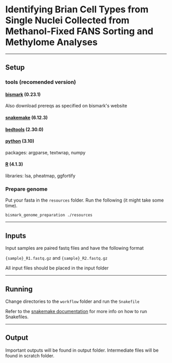 # Identifying Brian Cell Types from Single Nuclei Collected from Methanol-Fixed FANS Sorting and Methylome Analyses

-----------------------------

## Setup
### tools (recomended version)
#### [bismark](https://www.bioinformatics.babraham.ac.uk/projects/bismark/) (0.23.1)
Also download prereqs as specified on bismark's website
#### [snakemake](https://snakemake.readthedocs.io/en/stable/getting_started/installation.html) (6.12.3)
#### [bedtools](https://anaconda.org/bioconda/bedtools) (2.30.0)
#### [python](https://anaconda.org/conda-forge/python) (3.10)
packages: argparse, textwrap, numpy
#### [R](https://anaconda.org/conda-forge/r-base) (4.1.3)
libraries: lsa, pheatmap, ggfortify

### Prepare genome
Put your fasta in the `resources` folder.
Run the following (it might take some time).

```bismark_genome_preparation ./resources```

----------------------------

## Inputs
Input samples are paired fastq files and have the following format 

`{sample}_R1.fastq.gz` and `{sample}_R2.fastq.gz`

All input files should be placed in the input folder

---------------------------

## Running

Change directories to the `workflow` folder and run the `Snakefile`

Refer to the [snakemake documentation](https://snakemake.readthedocs.io/en/stable/) for more info on how to run Snakefiles.

----------------------------

## Output
Important outputs will be found in output folder.
Intermediate files will be found in scratch folder.

